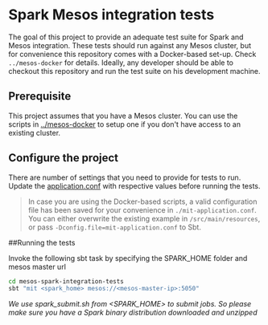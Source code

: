 # Spark Mesos integration tests

The goal of this project to provide an adequate test suite for Spark and Mesos integration. These tests should
run against any Mesos cluster, but for convenience this repository comes with a Docker-based set-up. Check `../mesos-docker` for details.
Ideally, any developer should be able to checkout this repository and run the test suite on his development machine. 

## Prerequisite 

This project assumes that you have a Mesos cluster. You can use the scripts in [../mesos-docker](../mesos-docker) to setup one if you don't
have access to an existing cluster.

## Configure the project

There are number of settings that you need to provide for tests to run. Update the [application.conf](src/main/resources/application.conf) with respective values before running the tests. 

> In case you are using the Docker-based scripts, a valid configuration file has been saved for
> your convenience in `./mit-application.conf`. You can either overwrite the existing example in
> `/src/main/resources`, or pass `-Dconfig.file=mit-application.conf` to Sbt.

##Running the tests

Invoke the following sbt task by specifying the SPARK_HOME folder and mesos master url

```sh
cd mesos-spark-integration-tests
sbt "mit <spark_home> mesos://<mesos-master-ip>:5050"
```

*We use spark_submit.sh from <SPARK_HOME> to submit jobs. So please make sure you have a Spark binary distribution downloaded and unzipped*
